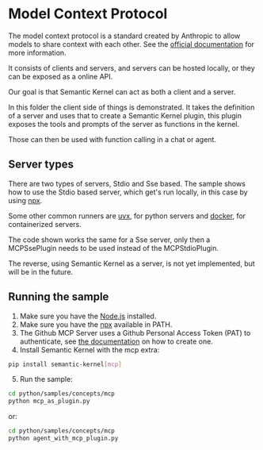 # Model Context Protocol

The model context protocol is a standard created by Anthropic to allow models to share context with each other. See the [official documentation](https://modelcontextprotocol.io/introduction) for more information.

It consists of clients and servers, and servers can be hosted locally, or they can be exposed as a online API.

Our goal is that Semantic Kernel can act as both a client and a server.

In this folder the client side of things is demonstrated. It takes the definition of a server and uses that to create a Semantic Kernel plugin, this plugin exposes the tools and prompts of the server as functions in the kernel.

Those can then be used with function calling in a chat or agent.

## Server types

There are two types of servers, Stdio and Sse based. The sample shows how to use the Stdio based server, which get's run locally, in this case by using [npx](https://docs.npmjs.com/cli/v8/commands/npx).

Some other common runners are [uvx](https://docs.astral.sh/uv/guides/tools/), for python servers and [docker](https://www.docker.com/), for containerized servers.

The code shown works the same for a Sse server, only then a MCPSsePlugin needs to be used instead of the MCPStdioPlugin.

The reverse, using Semantic Kernel as a server, is not yet implemented, but will be in the future.

## Running the sample

1. Make sure you have the [Node.js](https://nodejs.org/en/download/) installed.
2. Make sure you have the [npx](https://docs.npmjs.com/cli/v8/commands/npx) available in PATH.
3. The Github MCP Server uses a Github Personal Access Token (PAT) to authenticate, see [the documentation](https://github.com/modelcontextprotocol/servers/tree/main/src/github) on how to create one.
4. Install Semantic Kernel with the mcp extra:

```bash
pip install semantic-kernel[mcp]
```

5. Run the sample:

```bash
cd python/samples/concepts/mcp
python mcp_as_plugin.py
```

or:

```bash
cd python/samples/concepts/mcp
python agent_with_mcp_plugin.py
```
